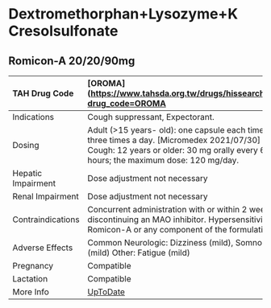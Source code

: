 # Dextromethorphan+Lysozyme+K Cresolsulfonate

## Romicon-A 20/20/90mg

| TAH Drug Code      | [OROMA](https://www.tahsda.org.tw/drugs/hissearch.php?drug_code=OROMA                                                                                                              |
|:-------------------|:-----------------------------------------------------------------------------------------------------------------------------------------------------------------------------------|
| Indications        | Cough suppressant, Expectorant.                                                                                                                                                    |
| Dosing             | Adult (>15 years- old): one capsule each time, three times a day. [Micromedex 2021/07/30] Cough: 12 years or older: 30 mg orally every 6 to 8 hours; the maximum dose: 120 mg/day. |
| Hepatic Impairment | Dose adjustment not necessary                                                                                                                                                      |
| Renal Impairment   | Dose adjustment not necessary                                                                                                                                                      |
| Contraindications  | Concurrent administration with or within 2 weeks of discontinuing an MAO inhibitor. Hypersensitivity to Romicon-A or any component of the formulation.                             |
| Adverse Effects    | Common Neurologic: Dizziness (mild), Somnolence (mild) Other: Fatigue (mild)                                                                                                       |
| Pregnancy          | Compatible                                                                                                                                                                         |
| Lactation          | Compatible                                                                                                                                                                         |
| More Info          | [UpToDate](https://www.uptodate.com/contents/dextromethorphan+lysozyme+k-cresolsulfonate-drug-information)                                                                         |


